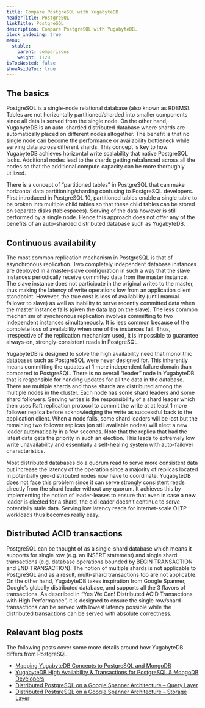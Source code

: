 ```yaml
---
title: Compare PostgreSQL with YugabyteDB
headerTitle: PostgreSQL
linkTitle: PostgreSQL
description: Compare PostgreSQL with YugabyteDB.
block_indexing: true
menu:
  stable:
    parent: comparisons
    weight: 1128
isTocNested: false
showAsideToc: true
---
```


## The basics

PostgreSQL is a single-node relational database (also known as RDBMS). Tables are not horizontally partitioned/sharded into smaller components since all data is served from the single node. On the other hand, YugabyteDB is an auto-sharded distributed database where shards are automatically placed on different nodes altogether. The benefit is that no single node can become the performance or availability bottleneck while serving data across different shards. This concept is key to how YugabyteDB achieves horizontal write scalability that native PostgreSQL lacks. Additional nodes lead to the shards getting rebalanced across all the nodes so that the additional compute capacity can be more thoroughly utilized.

There is a concept of “partitioned tables” in PostgreSQL that can make horizontal data partitioning/sharding confusing to PostgreSQL developers. First introduced in PostgreSQL 10, partitioned tables enable a single table to be broken into multiple child tables so that these child tables can be stored on separate disks (tablespaces). Serving of the data however is still performed by a single node. Hence this approach does not offer any of the benefits of an auto-sharded distributed database such as YugabyteDB.

## Continuous availability

The most common replication mechanism in PostgreSQL is that of asynchronous replication. Two completely independent database instances are deployed in a master-slave configuration in such a way that the slave instances periodically receive committed data from the master instance. The slave instance does not participate in the original writes to the master, thus making the latency of write operations low from an application client standpoint. However, the true cost is loss of availability (until manual failover to slave) as well as inability to serve recently committed data when the master instance fails (given the data lag on the slave). The less common mechanism of synchronous replication involves committing to two independent instances simultaneously. It is less common because of the complete loss of availability when one of the instances fail. Thus, irrespective of the replication mechanism used, it is impossible to guarantee always-on, strongly-consistent reads in PostgreSQL.

YugabyteDB is designed to solve the high availability need that monolithic databases such as PostgreSQL were never designed for. This inherently means committing the updates at 1 more independent failure domain than compared to PostgreSQL. There is no overall “leader” node in YugabyteDB that is responsible for handing updates for all the data in the database. There are multiple shards and those shards are distributed among the multiple nodes in the cluster. Each node has some shard leaders and some shard followers. Serving writes is the responsibility of a shard leader which then uses Raft replication protocol to commit the write at at least 1 more follower replica before acknowledging the write as successful back to the application client. When a node fails, some shard leaders will be lost but the remaining two follower replicas (on still available nodes) will elect a new leader automatically in a few seconds. Note that the replica that had the latest data gets the priority in such an election. This leads to extremely low write unavailability and essentially a self-healing system with auto-failover characteristics.

Most distributed databases do a quorum read to serve more consistent data but increase the latency of the operation since a majority of replicas located in potentially geo-distributed nodes now have to coordinate. YugabyteDB does not face this problem since it can serve strongly consistent reads directly from the shard leader without any quorum. It achieves this by implementing the notion of leader-leases to ensure that even in case a new leader is elected for a shard, the old leader doesn’t continue to serve potentially stale data. Serving low latency reads for internet-scale OLTP workloads thus becomes really easy.

## Distributed ACID transactions

PostgreSQL can be thought of as a single-shard database which means it supports for single row (e.g. an INSERT statement) and single shard transactions (e.g. database operations bounded by BEGIN TRANSACTION and END TRANSACTION). The notion of multiple shards is not applicable to PostgreSQL and as a result, multi-shard transactions too are not applicable. On the other hand, YugabyteDB takes inspiration from Google Spanner, Google’s globally distributed database, and supports all the 3 flavors of transactions. As described in “Yes We Can! Distributed ACID Transactions with High Performance”, it is designed to ensure the single row/shard transactions can be served with lowest latency possible while the distributed transactions can be served with absolute correctness.

## Relevant blog posts

The following posts cover some more details around how YugabyteDB differs from PostgreSQL.

- [Mapping YugabyteDB Concepts to PostgreSQL and MongoDB](https://blog.yugabyte.com/mapping-yugabyte-db-concepts-to-postgresql-and-mongodb/)
- [YugabyteDB High Availability & Transactions for PostgreSQL & MongoDB Developers](https://blog.yugabyte.com/mapping-yugabyte-db-concepts-to-postgresql-and-mongodb/)
- [Distributed PostgreSQL on a Google Spanner Architecture – Query Layer](https://blog.yugabyte.com/distributed-postgresql-on-a-google-spanner-architecture-query-layer/)
- [Distributed PostgreSQL on a Google Spanner Architecture – Storage Layer](https://blog.yugabyte.com/distributed-postgresql-on-a-google-spanner-architecture-storage-layer/)
